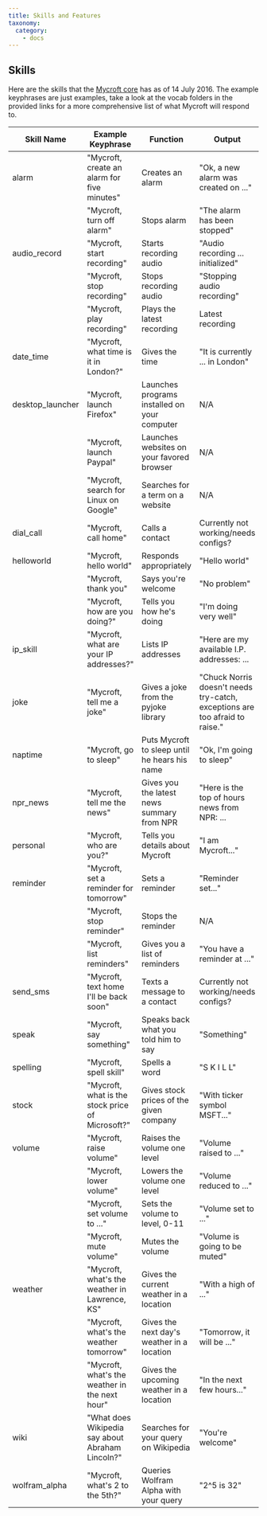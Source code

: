 ```yaml
---
title: Skills and Features
taxonomy:
  category:
    - docs
---
```


## Skills

Here are the skills that the [Mycroft core](https://github.com/MycroftAI/mycroft-core) has as of 14 July 2016. The example keyphrases are just examples, take a look at the vocab folders in the provided links for a more comprehensive list of what Mycroft will respond to.

| Skill Name        | Example Keyphrase           | Function  | Output | Links |
| ------------- | ------------- | -----            | ------ | ------------ |
| alarm      | "Mycroft, create an alarm for five minutes" | Creates an alarm | "Ok, a new alarm was created on ..." | [Link](https://github.com/MycroftAI/mycroft-core/tree/master/mycroft/skills/alarm) |
|      | "Mycroft, turn off alarm" | Stops alarm | "The alarm has been stopped" | |
| audio_record  | "Mycroft, start recording" | Starts recording audio | "Audio recording ... initialized" | [Link](https://github.com/MycroftAI/mycroft-core/tree/master/mycroft/skills/audio_record) |
|   | "Mycroft, stop recording" | Stops recording audio | "Stopping audio recording" | |
|   | "Mycroft, play recording" | Plays the latest recording | Latest recording | |
| date_time     | "Mycroft, what time is it in London?" | Gives the time | "It is currently ... in London" | [Link](https://github.com/MycroftAI/mycroft-core/tree/master/mycroft/skills/date_time) |
| desktop_launcher | "Mycroft, launch Firefox" | Launches programs installed on your computer | N/A | [Link](https://github.com/MycroftAI/mycroft-core/tree/master/mycroft/skills/desktop_launcher) |
|  | "Mycroft, launch Paypal" | Launches websites on your favored browser | N/A | |
|  | "Mycroft, search for Linux on Google" | Searches for a term on a website | N/A | |
| dial_call     | "Mycroft, call home" | Calls a contact | Currently not working/needs configs? | [Link](https://github.com/MycroftAI/mycroft-core/tree/master/mycroft/skills/dial_call) |
| helloworld | "Mycroft, hello world" | Responds appropriately | "Hello world" | [Link](https://github.com/MycroftAI/mycroft-core/tree/master/mycroft/skills/helloworld) |
|  | "Mycroft, thank you" | Says you're welcome | "No problem" |  |
|  | "Mycroft, how are you doing?" | Tells you how he's doing | "I'm doing very well" | |
| ip_skill      | "Mycroft, what are your IP addresses?" | Lists IP addresses | "Here are my available I.P. addresses: ... | [Link](https://github.com/MycroftAI/mycroft-core/tree/master/mycroft/skills/ip_skill) |
| joke          | "Mycroft, tell me a joke" | Gives a joke from the pyjoke library | "Chuck Norris doesn't needs try-catch, exceptions are too afraid to raise." | [Link](https://github.com/MycroftAI/mycroft-core/tree/master/mycroft/skills/joke) |
| naptime       | "Mycroft, go to sleep" | Puts Mycroft to sleep until he hears his name | "Ok, I'm going to sleep" | [Link](https://github.com/MycroftAI/mycroft-core/tree/master/mycroft/skills/naptime) |
| npr_news      | "Mycroft, tell me the news" | Gives you the latest news summary from NPR | "Here is the top of hours news from NPR: ... | [Link](https://github.com/MycroftAI/mycroft-core/tree/master/mycroft/skills/npr_news) |
| personal      | "Mycroft, who are you?" | Tells you details about Mycroft | "I am Mycroft..."| [Link](https://github.com/MycroftAI/mycroft-core/tree/master/mycroft/skills/personal)
| reminder      | "Mycroft, set a reminder for tomorrow" | Sets a reminder | "Reminder set..." | [Link](https://github.com/MycroftAI/mycroft-core/tree/master/mycroft/skills/reminder) |
|       | "Mycroft, stop reminder" | Stops the reminder | N/A |  |
|       | "Mycroft, list reminders" | Gives you a list of reminders | "You have a reminder at ..."| | |
| send_sms      | "Mycroft, text home I'll be back soon" | Texts a message to a contact | Currently not working/needs configs? | [Link](https://github.com/MycroftAI/mycroft-core/tree/master/mycroft/skills/send_sms) |
| speak         | "Mycroft, say something" | Speaks back what you told him to say | "Something" | [Link](https://github.com/MycroftAI/mycroft-core/tree/master/mycroft/skills/speak_skill)
| spelling      | "Mycroft, spell skill" | Spells a word | "S K I L L" | [Link](https://github.com/MycroftAI/mycroft-core/tree/master/mycroft/skills/spelling) |
| stock         | "Mycroft, what is the stock price of Microsoft?" | Gives stock prices of the given company | "With ticker symbol MSFT..." | [Link](https://github.com/MycroftAI/mycroft-core/tree/master/mycroft/skills/stock)
| volume        | "Mycroft, raise volume" | Raises the volume one level | "Volume raised to ..." | [Link](https://github.com/MycroftAI/mycroft-core/tree/master/mycroft/skills/volume) |
|         | "Mycroft, lower volume" | Lowers the volume one level | "Volume reduced to ..." | |
|         | "Mycroft, set volume to ..." | Sets the volume to level, 0-11 | "Volume set to ..." | |
|         | "Mycroft, mute volume" | Mutes the volume | "Volume is going to be muted" | |
| weather       | "Mycroft, what's the weather in Lawrence, KS" | Gives the current weather in a location | "With a high of ..." | [Link](https://github.com/MycroftAI/mycroft-core/tree/master/mycroft/skills/weather) |
|       | "Mycroft, what's the weather tomorrow" | Gives the next day's weather in a location | "Tomorrow, it will be ..." | |
|       | "Mycroft, what's the weather in the next hour" | Gives the upcoming weather in a location | "In the next few hours..." | |
| wiki       | "What does Wikipedia say about Abraham Lincoln?" | Searches for your query on Wikipedia | "You're welcome" | [Link](https://github.com/MycroftAI/mycroft-core/tree/master/mycroft/skills/wiki) |
| wolfram_alpha | "Mycroft, what's 2 to the 5th?" | Queries Wolfram Alpha with your query | "2^5 is 32" | [Link](https://github.com/MycroftAI/mycroft-core/tree/master/mycroft/skills/wolfram_alpha) |
